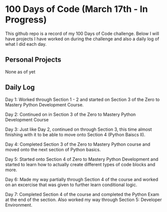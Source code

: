 # 100 Days of Code (March 17th - In Progress)
This github repo is a record of my 100 Days of Code challenge. Below I will have projects I have worked on during the challenge and also a daily log of what I did each day.

## Personal Projects
None as of yet


## Daily Log

Day 1: Worked through Section 1 - 2 and started on Section 3 of the Zero to Mastery Python Development Course.

Day 2: Continued on in Section 3 of the Zero to Mastery Python Development Course

Day 3: Just like Day 2, continued on through Section 3, this time almost finishing with it to be able to move onto Section 4 (Python Baiscs II).

Day 4: Completed Section 3 of the Zero to Mastery Python course and moved onto the next section of Python basics.

Day 5: Started onto Section 4 of Zero to Mastery Python Development and started to learn how to actually create different types of code blocks and more.

Day 6: Made my way partially through Section 4 of the course and worked on an excercise that was given to further learn conditional logic.

Day 7: Completed Section 4 of the course and completed the Python Exam at the end of the section. Also worked my way through Section 5: Developer Environment.